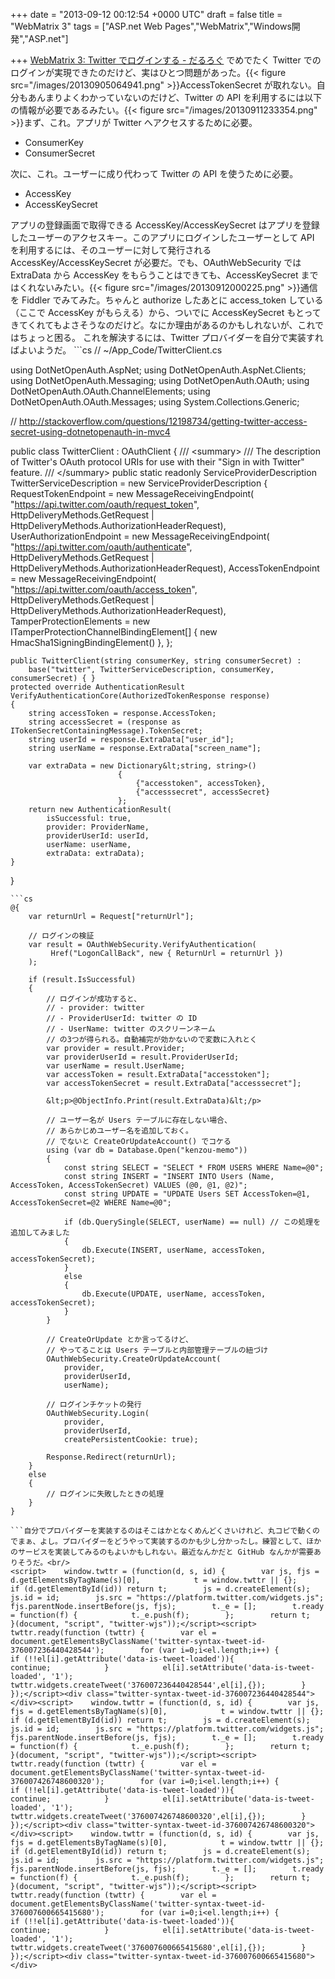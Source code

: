 
+++
date = "2013-09-12 00:12:54 +0000 UTC"
draft = false
title = "WebMatrix 3"
tags = ["ASP.net Web Pages","WebMatrix","Windows開発","ASP.net"]

+++
<a href="https://blog.daruyanagi.jp/entry/2013/09/05/070245">WebMatrix 3: Twitter でログインする - だるろぐ</a> でめでたく Twitter でのログインが実現できたのだけど、実はひとつ問題があった。{{< figure src="/images/20130905064941.png"  >}}AccessTokenSecret が取れない。自分もあんまりよくわかっていないのだけど、Twitter の API を利用するには以下の情報が必要であるみたい。{{< figure src="/images/20130911233354.png"  >}}まず、これ。アプリが Twitter へアクセスするために必要。

<ul>
<li>ConsumerKey</li>
<li>ConsumerSecret</li>
</ul>次に、これ。ユーザーに成り代わって Twitter の API を使うために必要。

<ul>
<li>AccessKey</li>
<li>AccessKeySecret</li>
</ul>アプリの登録画面で取得できる AccessKey/AccessKeySecret はアプリを登録したユーザーのアクセスキー。このアプリにログインしたユーザーとして API を利用するには、そのユーザーに対して発行される AccessKey/AccessKeySecret が必要だ。でも、OAuthWebSecurity では ExtraData から AccessKey をもらうことはできても、AccessKeySecret まではくれないみたい。{{< figure src="/images/20130912000225.png"  >}}通信を Fiddler でみてみた。ちゃんと authorize したあとに access_token している（ここで AccessKey がもらえる）から、ついでに AccessKeySecret もとってきてくれてもよさそうなのだけど。なにか理由があるのかもしれないが、これではちょっと困る。 これを解決するには、Twitter プロバイダーを自分で実装すればよいようだ。
```cs
// ~/App_Code/TwitterClient.cs

using DotNetOpenAuth.AspNet;
using DotNetOpenAuth.AspNet.Clients;
using DotNetOpenAuth.Messaging;
using DotNetOpenAuth.OAuth;
using DotNetOpenAuth.OAuth.ChannelElements;
using DotNetOpenAuth.OAuth.Messages;
using System.Collections.Generic;

// http://stackoverflow.com/questions/12198734/getting-twitter-access-secret-using-dotnetopenauth-in-mvc4

public class TwitterClient : OAuthClient
{
    /// &lt;summary>
    /// The description of Twitter&#39;s OAuth protocol URIs for use with their "Sign in with Twitter" feature.
    /// &lt;/summary>
    public static readonly ServiceProviderDescription TwitterServiceDescription = new ServiceProviderDescription
    {
        RequestTokenEndpoint =
            new MessageReceivingEndpoint(
                "https://api.twitter.com/oauth/request_token",
                HttpDeliveryMethods.GetRequest | HttpDeliveryMethods.AuthorizationHeaderRequest),
        UserAuthorizationEndpoint =
            new MessageReceivingEndpoint(
                "https://api.twitter.com/oauth/authenticate",
                HttpDeliveryMethods.GetRequest | HttpDeliveryMethods.AuthorizationHeaderRequest),
        AccessTokenEndpoint =
            new MessageReceivingEndpoint(
                "https://api.twitter.com/oauth/access_token",
                HttpDeliveryMethods.GetRequest | HttpDeliveryMethods.AuthorizationHeaderRequest),
        TamperProtectionElements = new ITamperProtectionChannelBindingElement[] { new HmacSha1SigningBindingElement() },
    };

    public TwitterClient(string consumerKey, string consumerSecret) :
        base("twitter", TwitterServiceDescription, consumerKey, consumerSecret) { }
    protected override AuthenticationResult VerifyAuthenticationCore(AuthorizedTokenResponse response)
    {
        string accessToken = response.AccessToken;
        string accessSecret = (response as ITokenSecretContainingMessage).TokenSecret;
        string userId = response.ExtraData["user_id"];
        string userName = response.ExtraData["screen_name"];

        var extraData = new Dictionary&lt;string, string>()
                            {
                                {"accesstoken", accessToken},
                                {"accesssecret", accessSecret}
                            };
        return new AuthenticationResult(
            isSuccessful: true,
            provider: ProviderName,
            providerUserId: userId,
            userName: userName,
            extraData: extraData);
    }
}

```結果はこんな感じ。いつもどおり ObjectInfo.Print() で中身を見てみたよ。{{< figure src="/images/20130912115257.png"  >}}実装としてどうするのが理想的なのかはよくわからないけれど、とりあえずユーザーを管理するテーブルを拡張して、アクセスキーを保管しておくのとかどうでしょうか。
```cs
@{
    var returnUrl = Request["returnUrl"];

    // ログインの検証
    var result = OAuthWebSecurity.VerifyAuthentication(  
         Href("LogonCallBack", new { ReturnUrl = returnUrl })
    );

    if (result.IsSuccessful)
    {
        // ログインが成功すると、
        // - provider: twitter
        // - ProviderUserId: twitter の ID
        // - UserName: twitter のスクリーンネーム
        // の3つが得られる。自動補完が効かないので変数に入れとく
        var provider = result.Provider;
        var providerUserId = result.ProviderUserId;
        var userName = result.UserName;
        var accessToken = result.ExtraData["accesstoken"];
        var accessTokenSecret = result.ExtraData["accesssecret"];

        &lt;p>@ObjectInfo.Print(result.ExtraData)&lt;/p>

        // ユーザー名が Users テーブルに存在しない場合、
        // あらかじめユーザー名を追加しておく。
        // でないと CreateOrUpdateAccount() でコケる
        using (var db = Database.Open("kenzou-memo"))
        {
            const string SELECT = "SELECT * FROM USERS WHERE Name=@0";
            const string INSERT = "INSERT INTO Users (Name, AccessToken, AccessTokenSecret) VALUES (@0, @1, @2)";
            const string UPDATE = "UPDATE Users SET AccessToken=@1, AccessTokenSecret=@2 WHERE Name=@0";

            if (db.QuerySingle(SELECT, userName) == null) // この処理を追加してみました
            {
                db.Execute(INSERT, userName, accessToken, accessTokenSecret);
            }
            else
            {
                db.Execute(UPDATE, userName, accessToken, accessTokenSecret);
            }
        }

        // CreateOrUpdate とか言ってるけど、
        // やってることは Users テーブルと内部管理テーブルの紐づけ
        OAuthWebSecurity.CreateOrUpdateAccount(
            provider,
            providerUserId,
            userName);

        // ログインチケットの発行
        OAuthWebSecurity.Login(
            provider,
            providerUserId,
            createPersistentCookie: true);

        Response.Redirect(returnUrl);        
    }
    else
    {
        // ログインに失敗したときの処理
    }
}

```自分でプロバイダーを実装するのはそこはかとなくめんどくさいけれど、丸コピで動くのでまぁ、よし。プロバイダーをどうやって実装するのかも少し分かったし。練習として、ほかのサービスを実装してみるのもよいかもしれない。最近なんかだと GitHub なんかが需要ありそうだ。<br/>
<script>    window.twttr = (function(d, s, id) {        var js, fjs = d.getElementsByTagName(s)[0],            t = window.twttr || {};        if (d.getElementById(id)) return t;        js = d.createElement(s);        js.id = id;        js.src = "https://platform.twitter.com/widgets.js";        fjs.parentNode.insertBefore(js, fjs);        t._e = [];        t.ready = function(f) {            t._e.push(f);        };        return t;    }(document, "script", "twitter-wjs"));</script><script>    twttr.ready(function (twttr) {        var el = document.getElementsByClassName('twitter-syntax-tweet-id-376007236440428544');        for (var i=0;i<el.length;i++) {            if (!!el[i].getAttribute('data-is-tweet-loaded')){                continue;            }            el[i].setAttribute('data-is-tweet-loaded', '1');            twttr.widgets.createTweet('376007236440428544',el[i],{});        }    });</script><div class="twitter-syntax-tweet-id-376007236440428544"></div><script>    window.twttr = (function(d, s, id) {        var js, fjs = d.getElementsByTagName(s)[0],            t = window.twttr || {};        if (d.getElementById(id)) return t;        js = d.createElement(s);        js.id = id;        js.src = "https://platform.twitter.com/widgets.js";        fjs.parentNode.insertBefore(js, fjs);        t._e = [];        t.ready = function(f) {            t._e.push(f);        };        return t;    }(document, "script", "twitter-wjs"));</script><script>    twttr.ready(function (twttr) {        var el = document.getElementsByClassName('twitter-syntax-tweet-id-376007426748600320');        for (var i=0;i<el.length;i++) {            if (!!el[i].getAttribute('data-is-tweet-loaded')){                continue;            }            el[i].setAttribute('data-is-tweet-loaded', '1');            twttr.widgets.createTweet('376007426748600320',el[i],{});        }    });</script><div class="twitter-syntax-tweet-id-376007426748600320"></div><script>    window.twttr = (function(d, s, id) {        var js, fjs = d.getElementsByTagName(s)[0],            t = window.twttr || {};        if (d.getElementById(id)) return t;        js = d.createElement(s);        js.id = id;        js.src = "https://platform.twitter.com/widgets.js";        fjs.parentNode.insertBefore(js, fjs);        t._e = [];        t.ready = function(f) {            t._e.push(f);        };        return t;    }(document, "script", "twitter-wjs"));</script><script>    twttr.ready(function (twttr) {        var el = document.getElementsByClassName('twitter-syntax-tweet-id-376007600665415680');        for (var i=0;i<el.length;i++) {            if (!!el[i].getAttribute('data-is-tweet-loaded')){                continue;            }            el[i].setAttribute('data-is-tweet-loaded', '1');            twttr.widgets.createTweet('376007600665415680',el[i],{});        }    });</script><div class="twitter-syntax-tweet-id-376007600665415680"></div>


